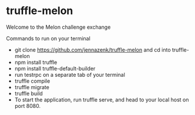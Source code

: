 # truffle-melon

Welcome to the Melon challenge exchange

Commands to run on your terminal 

- git clone https://github.com/jennazenk/truffle-melon and cd into truffle-melon
- npm install truffle
- npm install truffle-default-builder
- run testrpc on a separate tab of your terminal
- truffle compile
- truffle migrate
- truffle build
- To start the application, run truffle serve, and head to your local host on port 8080. 


